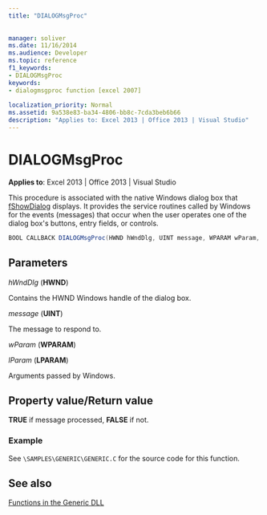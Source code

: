 ```yaml
---
title: "DIALOGMsgProc"
 
 
manager: soliver
ms.date: 11/16/2014
ms.audience: Developer
ms.topic: reference
f1_keywords:
- DIALOGMsgProc
keywords:
- dialogmsgproc function [excel 2007]
 
localization_priority: Normal
ms.assetid: 9a538e83-ba34-4806-bb8c-7cda3beb6b66
description: "Applies to: Excel 2013 | Office 2013 | Visual Studio"
---
```


# DIALOGMsgProc

**Applies to**: Excel 2013 | Office 2013 | Visual Studio 
  
This procedure is associated with the native Windows dialog box that [fShowDialog](fshowdialog.md) displays. It provides the service routines called by Windows for the events (messages) that occur when the user operates one of the dialog box's buttons, entry fields, or controls. 
  
```cs
BOOL CALLBACK DIALOGMsgProc(HWND hWndDlg, UINT message, WPARAM wParam, LPARAM lParam);
```

## Parameters

 _hWndDlg_ (**HWND**)
  
Contains the HWND Windows handle of the dialog box.
  
 _message_ (**UINT**)
  
The message to respond to.
  
 _wParam_ (**WPARAM**)
  
 _lParam_ (**LPARAM**)
  
Arguments passed by Windows.
  
## Property value/Return value

 **TRUE** if message processed, **FALSE** if not. 
  
### Example

See  `\SAMPLES\GENERIC\GENERIC.C` for the source code for this function. 
  
## See also



[Functions in the Generic DLL](functions-in-the-generic-dll.md)

